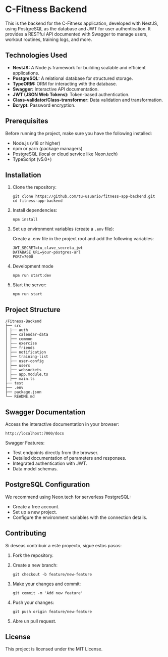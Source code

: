 # C-Fitness Backend

This is the backend for the C-Fitness application, developed with NestJS, using PostgreSQL as the database and JWT for user authentication. It provides a RESTful API documented with Swagger to manage users, workout routines, training logs, and more.

## Technologies Used

- **NestJS:** A Node.js framework for building scalable and efficient applications.
- **PostgreSQL:** A relational database for structured storage.
- **TypeORM:** ORM for interacting with the database.
- **Swagger:** Interactive API documentation.
- **JWT (JSON Web Tokens):** Token-based authentication.
- **Class-validator/Class-transformer:** Data validation and transformation.
- **Bcrypt:** Password encryption.

## Prerequisites

Before running the project, make sure you have the following installed:

- Node.js (v18 or higher)
- npm or yarn (package managers)
- PostgreSQL (local or cloud service like Neon.tech)
- TypeScript (v5.0+)

## Installation

1. Clone the repository:

    ```
    git clone https://github.com/tu-usuario/fitness-app-backend.git
    cd fitness-app-backend
    ```

2. Install dependencies:

    ```
    npm install
    ```

3. Set up environment variables (create a `.env` file):

    Create a .env file in the project root and add the following variables:

    ```
    JWT_SECRET=tu_clave_secreta_jwt
    DATABASE_URL=your-postgres-url
    PORT=7000
    ```

4. Development mode

    ```
    npm run start:dev
    ```

5. Start the server:

    ```
    npm run start
    ```


## Project Structure
  ```
  /Fitness-Backend
  ├── src
  │ ├── auth
  │ ├── calendar-data
  │ ├── common
  │ ├── exercise
  │ ├── friends
  │ ├── notification
  │ ├── training-list
  │ ├── user-config
  │ ├── users
  │ ├── websockets
  │ ├── app.module.ts
  │ ├── main.ts
  ├── test
  ├── .env
  ├── package.json
  └── README.md
  ```

## Swagger Documentation

  Access the interactive documentation in your browser:

    http://localhost:7000/docs

  Swagger Features:

  - Test endpoints directly from the browser.
  - Detailed documentation of parameters and responses.
  - Integrated authentication with JWT.
  - Data model schemas.

## PostgreSQL Configuration
  We recommend using Neon.tech for serverless PostgreSQL:

  - Create a free account.
  - Set up a new project.
  - Configure the environment variables with the connection details.

## Contributing
Si deseas contribuir a este proyecto, sigue estos pasos:

1. Fork the repository.

2. Create a new branch:
    ```
    git checkout -b feature/new-feature
    ```
3. Make your changes and commit:
    ```
    git commit -m 'Add new feature'
    ```
4. Push your changes:
    ```
    git push origin feature/new-feature
    ```
5. Abre un pull request.

## License
This project is licensed under the MIT License.